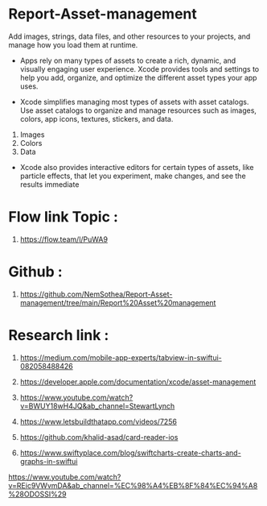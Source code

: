 # Report-Asset-management

Add images, strings, data files, and other resources to your projects, and manage how you load them at runtime.
- Apps rely on many types of assets to create a rich, dynamic, and visually engaging user experience. Xcode provides tools and settings to help you add, organize, and optimize the different asset types your app uses.

- Xcode simplifies managing most types of assets with asset catalogs. Use asset catalogs to organize and manage resources such as images, colors, app icons, textures, stickers, and data.

1. Images
2. Colors 
3. Data

- Xcode also provides interactive editors for certain types of assets, like particle effects, that let you experiment, make changes, and see the results immediate

# Flow link Topic :
1. https://flow.team/l/PuWA9

# Github : 
1. https://github.com/NemSothea/Report-Asset-management/tree/main/Report%20Asset%20management

# Research link : 
1. https://medium.com/mobile-app-experts/tabview-in-swiftui-082058488426
2. https://developer.apple.com/documentation/xcode/asset-management

3. https://www.youtube.com/watch?v=BWUY18wH4JQ&ab_channel=StewartLynch
4. https://www.letsbuildthatapp.com/videos/7256
5. https://github.com/khalid-asad/card-reader-ios
6. https://www.swiftyplace.com/blog/swiftcharts-create-charts-and-graphs-in-swiftui

https://www.youtube.com/watch?v=REic9VWvmDA&ab_channel=%EC%98%A4%EB%8F%84%EC%94%A8%28ODOSSI%29
